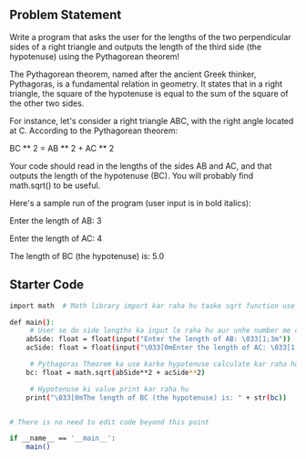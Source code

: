 ## Problem Statement

Write a program that asks the user for the lengths of the two perpendicular sides of a right triangle and outputs the length of the third side (the hypotenuse) using the Pythagorean theorem!

The Pythagorean theorem, named after the ancient Greek thinker, Pythagoras, is a fundamental relation in geometry. It states that in a right triangle, the square of the hypotenuse is equal to the sum of the square of the other two sides.

For instance, let's consider a right triangle ABC, with the right angle located at C. According to the Pythagorean theorem:

BC ** 2 = AB ** 2 + AC \*\* 2

Your code should read in the lengths of the sides AB and AC, and that outputs the length of the hypotenuse (BC). You will probably find math.sqrt() to be useful.

Here's a sample run of the program (user input is in bold italics):

Enter the length of AB: 3

Enter the length of AC: 4

The length of BC (the hypotenuse) is: 5.0

## Starter Code

```bash
import math  # Math library import kar raha hu taake sqrt function use kar sakun

def main():
     # User se do side lengths ka input le raha hu aur unhe number me convert kar raha hu
    abSide: float = float(input("Enter the length of AB: \033[1;3m"))
    acSide: float = float(input("\033[0mEnter the length of AC: \033[1;3m"))

     # Pythagoras Theorem ka use karke hypotenuse calculate kar raha hu
    bc: float = math.sqrt(abSide**2 + acSide**2)

     # Hypotenuse ki value print kar raha hu
    print("\033[0mThe length of BC (the hypotenuse) is: " + str(bc))


# There is no need to edit code beyond this point

if __name__ == '__main__':
    main()
```
